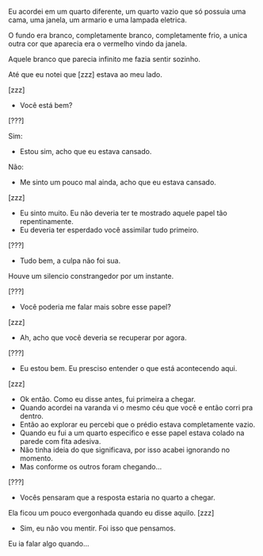  Eu acordei em um quarto diferente, um quarto vazio que só possuia uma cama, uma janela, um armario e uma lampada eletrica.

 O fundo era branco, completamente  branco, completamente frio, a unica outra cor que aparecia era o vermelho vindo da janela.

 Aquele branco que parecia infinito me fazia sentir sozinho.

 Até que eu notei que [zzz] estava ao meu lado.

[zzz]
- Você está bem?

[???]

Sim:
- Estou sim, acho que eu estava cansado.

Não:
- Me sinto um pouco mal ainda, acho que eu estava cansado.

[zzz]
- Eu sinto muito. Eu não deveria ter te mostrado aquele papel tão repentinamente.
- Eu deveria ter esperdado você assimilar tudo primeiro.

[???]
- Tudo bem, a culpa não foi sua.

Houve um silencio constrangedor por um instante.

[???]
- Você poderia me falar mais sobre esse papel?

[zzz]
- Ah, acho que você deveria se recuperar por agora.

[???]
- Eu estou bem. Eu presciso entender o que está acontecendo aqui.

[zzz]
- Ok então. Como eu disse antes, fui primeira a chegar.
- Quando acordei na varanda vi o mesmo céu que você e então corri pra dentro.
- Então ao explorar eu percebi que o prédio estava completamente vazio.
- Quando eu fui a um quarto especifico e esse papel estava colado na parede com fita adesiva.
- Não tinha ideia do que significava, por isso acabei ignorando no momento.
- Mas conforme os outros foram chegando...

[???]
- Vocês pensaram que a resposta estaria no quarto a chegar.

Ela ficou um pouco evergonhada quando eu disse aquilo.
[zzz]
- Sim, eu não vou mentir. Foi isso que pensamos.

Eu ia falar algo quando...
